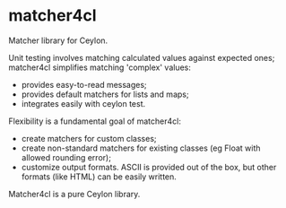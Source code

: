 matcher4cl
==========

Matcher library for Ceylon.

Unit testing involves matching calculated values against expected ones; matcher4cl simplifies matching 'complex' values:
 - provides easy-to-read messages;
 - provides default matchers for lists and maps;
 - integrates easily with ceylon test.

Flexibility is a fundamental goal of matcher4cl:
 - create matchers for custom classes;
 - create non-standard matchers for existing classes (eg Float with allowed rounding error);
 - customize output formats. ASCII is provided out of the box, but other formats (like HTML) can be easily written.

Matcher4cl is a pure Ceylon library.
